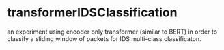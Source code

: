 # transformerIDSClassification
an experiment using encoder only transformer (similar to BERT) in order to classify a sliding window of packets for IDS multi-class classificaton.

